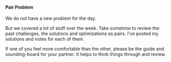 #### Pair Problem

We do not have a new problem for the day.

But we covered a lot of stuff over the week. Take sometime to review the past challenges, the solutions and optimizations as pairs. I've posted my solutions and notes for each of them.

If one of you feel more comfortable than the other, please be the guide and sounding-board for your partner. It helps to think things through and review.
